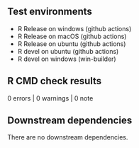 ## Test environments
* R Release on windows (github actions)
* R Release on macOS (github actions)
* R Release on ubuntu (github actions)
* R devel on ubuntu (github actions)
* R devel on windows (win-builder)

## R CMD check results

0 errors | 0 warnings | 0 note

## Downstream dependencies
There are no downstream dependencies.
